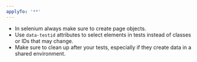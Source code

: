 ```yaml
---
applyTo: '**'
---
```

- In selenium always make sure to create page objects.
- Use `data-testid` attributes to select elements in tests instead of classes or IDs that may change.
- Make sure to clean up after your tests, especially if they create data in a shared environment.
